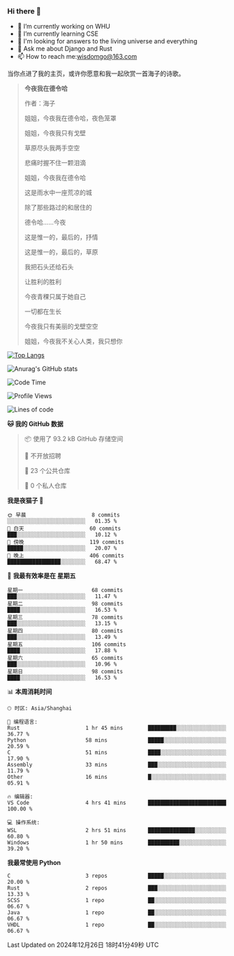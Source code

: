 ### Hi there 👋



- 🔭 I’m currently working on WHU
- 🌱 I’m currently learning CSE
- 🤔 I'm looking for answers to the living universe and everything
- 💬 Ask me about Django and Rust
- 📫 How to reach me:wisdomgo@163.com

当你点进了我的主页，或许你愿意和我一起欣赏一首海子的诗歌。

>**今夜我在德令哈**
>
>作者：海子
>
>姐姐，今夜我在德令哈，夜色笼罩
>
>姐姐，今夜我只有戈壁
>
>草原尽头我两手空空
>
>悲痛时握不住一颗泪滴
>
>姐姐，今夜我在德令哈
>
>这是雨水中一座荒凉的城
>
>除了那些路过的和居住的
>
>德令哈......今夜
>
>这是惟一的，最后的，抒情
>
>这是惟一的，最后的，草原
>
>我把石头还给石头
>
>让胜利的胜利
>
>今夜青稞只属于她自己
>
>一切都在生长
>
>今夜我只有美丽的戈壁空空
>
>姐姐，今夜我不关心人类，我只想你



[![Top Langs](https://github-readme-stats.vercel.app/api/top-langs/?username=wisdomgo&theme=onedark)](https://github.com/anuraghazra/github-readme-stats)

![Anurag's GitHub stats](https://github-readme-stats.vercel.app/api?username=wisdomgo&hide=contribs,stars&theme=synthwave)

<!--START_SECTION:waka-->
![Code Time](http://img.shields.io/badge/Code%20Time-426%20hrs%2011%20mins-blue)

![Profile Views](http://img.shields.io/badge/%E4%B8%AA%E4%BA%BA%E8%B5%84%E6%96%99%E8%A7%82%E7%9C%8B%E6%AC%A1%E6%95%B0-22-blue)

![Lines of code](https://img.shields.io/badge/%E4%BB%8E%E3%80%8CHello%20World%E3%80%8D%E8%B5%B7%E6%88%91%E5%B7%B2%E7%BB%8F%E5%86%99%E4%BA%86-639.5%20thousand%20%E8%A1%8C%E4%BB%A3%E7%A0%81-blue)

**🐱 我的 GitHub 数据** 

> 📦  使用了 93.2 kB GitHub 存储空间 
 > 
> 🚫 不开放招聘
 > 
> 📜 23 个公共仓库 
 > 
> 🔑 0 个私人仓库 
 > 
**我是夜猫子 🦉** 

```text
🌞 早晨                     8 commits           ░░░░░░░░░░░░░░░░░░░░░░░░░   01.35 % 
🌆 白天                     60 commits          ███░░░░░░░░░░░░░░░░░░░░░░   10.12 % 
🌃 傍晚                     119 commits         █████░░░░░░░░░░░░░░░░░░░░   20.07 % 
🌙 晚上                     406 commits         █████████████████░░░░░░░░   68.47 % 
```
📅 **我最有效率是在 星期五** 

```text
星期一                      68 commits          ███░░░░░░░░░░░░░░░░░░░░░░   11.47 % 
星期二                      98 commits          ████░░░░░░░░░░░░░░░░░░░░░   16.53 % 
星期三                      78 commits          ███░░░░░░░░░░░░░░░░░░░░░░   13.15 % 
星期四                      80 commits          ███░░░░░░░░░░░░░░░░░░░░░░   13.49 % 
星期五                      106 commits         ████░░░░░░░░░░░░░░░░░░░░░   17.88 % 
星期六                      65 commits          ███░░░░░░░░░░░░░░░░░░░░░░   10.96 % 
星期日                      98 commits          ████░░░░░░░░░░░░░░░░░░░░░   16.53 % 
```


📊 **本周消耗时间** 

```text
🕑︎ 时区: Asia/Shanghai

💬 编程语言: 
Rust                     1 hr 45 mins        █████████░░░░░░░░░░░░░░░░   36.77 % 
Python                   58 mins             █████░░░░░░░░░░░░░░░░░░░░   20.59 % 
C                        51 mins             ████░░░░░░░░░░░░░░░░░░░░░   17.90 % 
Assembly                 33 mins             ███░░░░░░░░░░░░░░░░░░░░░░   11.79 % 
Other                    16 mins             █░░░░░░░░░░░░░░░░░░░░░░░░   05.91 % 

🔥 编辑器: 
VS Code                  4 hrs 41 mins       █████████████████████████   100.00 % 

💻 操作系统: 
WSL                      2 hrs 51 mins       ███████████████░░░░░░░░░░   60.80 % 
Windows                  1 hr 50 mins        ██████████░░░░░░░░░░░░░░░   39.20 % 
```

**我最常使用 Python** 

```text
C                        3 repos             █████░░░░░░░░░░░░░░░░░░░░   20.00 % 
Rust                     2 repos             ███░░░░░░░░░░░░░░░░░░░░░░   13.33 % 
SCSS                     1 repo              ██░░░░░░░░░░░░░░░░░░░░░░░   06.67 % 
Java                     1 repo              ██░░░░░░░░░░░░░░░░░░░░░░░   06.67 % 
VHDL                     1 repo              ██░░░░░░░░░░░░░░░░░░░░░░░   06.67 % 
```




 Last Updated on 2024年12月26日 18时41分49秒 UTC
<!--END_SECTION:waka-->

